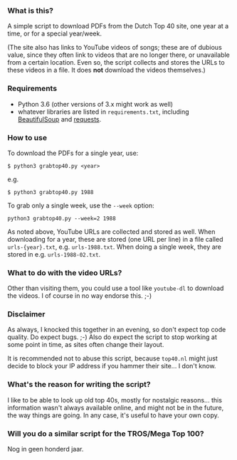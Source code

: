 ### What is this?

A simple script to download PDFs from the Dutch Top 40 site, one year at a time, or for a special year/week. 

(The site also has links to YouTube videos of songs; these are of dubious value, since they often link to videos that are no longer there, or unavailable from a certain location. Even so, the script collects and stores the URLs to these videos in a file. It does **not** download the videos themselves.)

### Requirements

* Python 3.6 (other versions of 3.x might work as well)
* whatever libraries are listed in `requirements.txt`, including [BeautifulSoup](https://www.crummy.com/software/BeautifulSoup/bs4/) and [requests](https://github.com/requests/requests).

### How to use

To download the PDFs for a single year, use:

```
$ python3 grabtop40.py <year>
```    
e.g.

```
$ python3 grabtop40.py 1988
```

To grab only a single week, use the `--week` option:

```
python3 grabtop40.py --week=2 1988
```

As noted above, YouTube URLs are collected and stored as well. When downloading for a year, these are stored (one URL per line) in a file called `urls-{year}.txt`, e.g. `urls-1988.txt`. When doing a single week, they are stored in e.g. `urls-1988-02.txt`.

### What to do with the video URLs?

Other than visiting them, you could use a tool like `youtube-dl` to download the videos. I of course in no way endorse this. ;-) 

### Disclaimer

As always, I knocked this together in an evening, so don't expect top code quality. Do expect bugs. ;-) Also do expect the script to stop working at some point in time, as sites often change their layout.

It is recommended not to abuse this script, because `top40.nl` might just decide to block your IP address if you hammer their site... I don't know.

### What's the reason for writing the script?

I like to be able to look up old top 40s, mostly for nostalgic reasons... this information wasn't always available online, and might not be in the future, the way things are going. In any case, it's useful to have your own copy.

### Will you do a similar script for the TROS/Mega Top 100?

Nog in geen honderd jaar.
